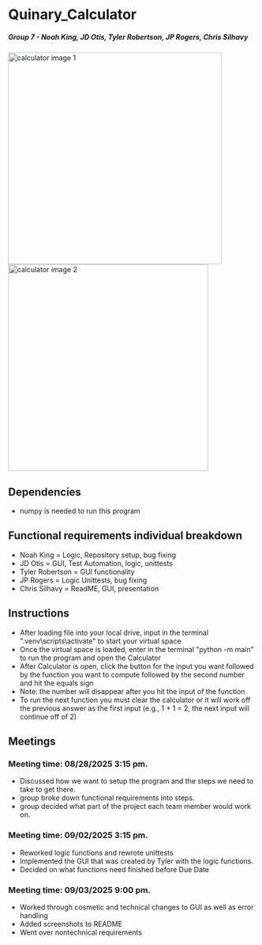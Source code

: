 # Quinary_Calculator
##### Group 7 - Noah King, JD Otis, Tyler Robertson, JP Rogers, Chris Silhavy

<img width="433" height="428" alt="calculator image 1" src="https://github.com/user-attachments/assets/66c8a421-9c3a-458c-ba03-47100c29c33d" />
<img width="405" height="418" alt="calculator image 2" src="https://github.com/user-attachments/assets/6d3e1899-6d56-425d-91a3-689af22242fb" />

## Dependencies
* numpy is needed to run this program

## Functional requirements individual breakdown
* Noah King = Logic, Repository setup, bug fixing
* JD Otis = GUI, Test Automation, logic, unittests
* Tyler Robertson = GUI functionality
* JP Rogers = Logic Unittests, bug fixing
* Chris Silhavy = ReadME, GUI, presentation

## Instructions
* After loading file into your local drive, input in the terminal ".venv\scripts\activate" to start your virtual space
* Once the virtual space is loaded, enter in the terminal "python -m main" to run the program and open the Calculator
* After Calculator is open, click the button for the input you want followed by the function you want to compute followed by the second number and hit the equals sign
* Note: the number will disappear after you hit the input of the function
* To run the next function you must clear the calculator or it will work off the previous answer as the first input (e.g., 1 + 1 = 2, the next input will continue off of 2)

## Meetings
### Meeting time: 08/28/2025  3:15 pm.
* Discussed how we want to setup the program and the steps we need to take to get there.
* group broke down functional requirements into steps.
* group decided what part of the project each team member would work on.

### Meeting time: 09/02/2025 3:15 pm. 
* Reworked logic functions and rewrote unittests
* Implemented the GUI that was created by Tyler with the logic functions. 
* Decided on what functions need finished before Due Date

### Meeting time: 09/03/2025 9:00 pm.
* Worked through cosmetic and technical changes to GUI as well as error handling
* Added screenshots to README
* Went over nontechnical requirements
  
